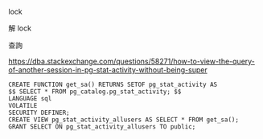 lock

解 lock

查詢

https://dba.stackexchange.com/questions/58271/how-to-view-the-query-of-another-session-in-pg-stat-activity-without-being-super

```
CREATE FUNCTION get_sa() RETURNS SETOF pg_stat_activity AS
$$ SELECT * FROM pg_catalog.pg_stat_activity; $$
LANGUAGE sql
VOLATILE
SECURITY DEFINER;
CREATE VIEW pg_stat_activity_allusers AS SELECT * FROM get_sa();
GRANT SELECT ON pg_stat_activity_allusers TO public;
```
